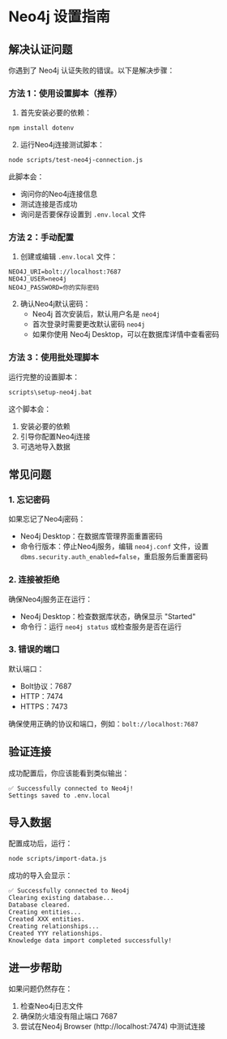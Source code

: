 # Neo4j 设置指南

## 解决认证问题

你遇到了 Neo4j 认证失败的错误。以下是解决步骤：

### 方法 1：使用设置脚本（推荐）

1. 首先安装必要的依赖：
```bash
npm install dotenv
```

2. 运行Neo4j连接测试脚本：
```bash
node scripts/test-neo4j-connection.js
```

此脚本会：
- 询问你的Neo4j连接信息
- 测试连接是否成功
- 询问是否要保存设置到 `.env.local` 文件

### 方法 2：手动配置

1. 创建或编辑 `.env.local` 文件：
```env
NEO4J_URI=bolt://localhost:7687
NEO4J_USER=neo4j
NEO4J_PASSWORD=你的实际密码
```

2. 确认Neo4j默认密码：
   - Neo4j 首次安装后，默认用户名是 `neo4j`
   - 首次登录时需要更改默认密码 `neo4j`
   - 如果你使用 Neo4j Desktop，可以在数据库详情中查看密码

### 方法 3：使用批处理脚本

运行完整的设置脚本：
```bash
scripts\setup-neo4j.bat
```

这个脚本会：
1. 安装必要的依赖
2. 引导你配置Neo4j连接
3. 可选地导入数据

## 常见问题

### 1. 忘记密码
如果忘记了Neo4j密码：
- Neo4j Desktop：在数据库管理界面重置密码
- 命令行版本：停止Neo4j服务，编辑 `neo4j.conf` 文件，设置 `dbms.security.auth_enabled=false`，重启服务后重置密码

### 2. 连接被拒绝
确保Neo4j服务正在运行：
- Neo4j Desktop：检查数据库状态，确保显示 "Started"
- 命令行：运行 `neo4j status` 或检查服务是否在运行

### 3. 错误的端口
默认端口：
- Bolt协议：7687
- HTTP：7474
- HTTPS：7473

确保使用正确的协议和端口，例如：`bolt://localhost:7687`

## 验证连接

成功配置后，你应该能看到类似输出：
```
✅ Successfully connected to Neo4j!
Settings saved to .env.local
```

## 导入数据

配置成功后，运行：
```bash
node scripts/import-data.js
```

成功的导入会显示：
```
✅ Successfully connected to Neo4j
Clearing existing database...
Database cleared.
Creating entities...
Created XXX entities.
Creating relationships...
Created YYY relationships.
Knowledge data import completed successfully!
```

## 进一步帮助

如果问题仍然存在：
1. 检查Neo4j日志文件
2. 确保防火墙没有阻止端口 7687
3. 尝试在Neo4j Browser (http://localhost:7474) 中测试连接
